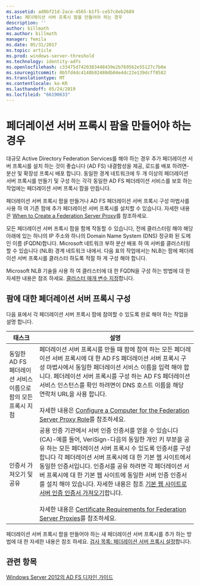 ```yaml
---
ms.assetid: ad0bf21d-2ace-4565-b1f5-ce57c8eb2689
title: 페더레이션 서버 프록시 팜을 만들어야 하는 경우
description: ''
author: billmath
ms.author: billmath
manager: femila
ms.date: 05/31/2017
ms.topic: article
ms.prod: windows-server-threshold
ms.technology: identity-adfs
ms.openlocfilehash: c33475d7420383448439e2b769562e55127c7b0e
ms.sourcegitcommit: 0b5fd4dc4148b92480db04e4dc22e139dcff8582
ms.translationtype: MT
ms.contentlocale: ko-KR
ms.lasthandoff: 05/24/2019
ms.locfileid: "66190633"
---
```

# <a name="when-to-create-a-federation-server-proxy-farm"></a>페더레이션 서버 프록시 팜을 만들어야 하는 경우

대규모 Active Directory Federation Services를 해야 하는 경우 추가 페더레이션 서버 프록시를 설치 하는 것이 좋습니다 \(AD FS\) 내결함성을 제공, 로드를 배포 하려면\-분산 및 확장성 프록시 배포 합니다. 동일한 경계 네트워크에 두 개 이상의 페더레이션 서버 프록시를 만들기 및 구성 하는 각각 동일한 AD FS 페더레이션 서비스를 보호 하는 작업에는 페더레이션 서버 프록시 팜을 만듭니다.  
  
페더레이션 서버 프록시 팜을 만들거나 AD FS 페더레이션 서버 프록시 구성 마법사를 사용 하 여 기존 팜에 추가 페더레이션 서버 프록시를 설치할 수 있습니다. 자세한 내용은 [When to Create a Federation Server Proxy](When-to-Create-a-Federation-Server-Proxy.md)를 참조하세요.  
  
모든 페더레이션 서버 프록시 팜을 함께 작동할 수 있습니다, 전에 클러스터링 해야 해당 아래에 있는 하나의 IP 주소와 하나의 Domain Name System \(DNS\) 정규화 된 도메인 이름 \(FQDN\)합니다. Microsoft 네트워크 부하 분산 배포 하 여 서버를 클러스터링 할 수 있습니다 \(NLB\) 경계 네트워크 내에서. 다음 표의 작업에서는 NLB는 팜에 페더레이션 서버 프록시를 클러스터 하도록 적절 하 게 구성 해야 합니다.  
  
Microsoft NLB 기술을 사용 하 여 클러스터에 대 한 FQDN을 구성 하는 방법에 대 한 자세한 내용은 참조 하세요. [클러스터 매개 변수 지정](https://go.microsoft.com/fwlink/?linkid=74651)합니다.  
  
## <a name="configuring-federation-server-proxies-for-a-farm"></a>팜에 대한 페더레이션 서버 프록시 구성  
다음 표에서 각 페더레이션 서버 프록시 팜에 참여할 수 있도록 완료 해야 하는 작업을 설명 합니다.  
  
|태스크|설명|  
|--------|---------------|  
|동일한 AD FS 페더레이션 서비스 이름으로 팜의 모든 프록시 지점|페더레이션 서버 프록시를 만들 때 팜에 참여 하는 모든 페더레이션 서버 프록시에 대 한 AD FS 페더레이션 서버 프록시 구성 마법사에서 동일한 페더레이션 서비스 이름을 입력 해야 합니다. 페더레이션 서버 프록시를 구성 하는 AD FS 페더레이션 서비스 인스턴스를 확인 하려면이 DNS 호스트 이름을 해당 연락처 URL을 사용 합니다.<br /><br />자세한 내용은 [Configure a Computer for the Federation Server Proxy Role](../../ad-fs/deployment/Configure-a-Computer-for-the-Federation-Server-Proxy-Role.md)를 참조하세요.|  
|인증서 가져오기 및 공유|공용 인증 기관에서 서버 인증 인증서를 얻을 수 있습니다 \(CA\)-예를 들어, VeriSign-다음의 동일한 개인 키 부분을 공유 하는 모든 페더레이션 서버 프록시 수 있도록 인증서를 구성 합니다 각 페더레이션 서버 프록시에 대 한 기본 웹 사이트에서 동일한 인증서입니다. 인증서를 공유 하려면 각 페더레이션 서버 프록시에 대 한 기본 웹 사이트에 동일한 서버 인증 인증서를 설치 해야 있습니다. 자세한 내용은 참조 [기본 웹 사이트로 서버 인증 인증서 가져오기](../../ad-fs/deployment/Import-a-Server-Authentication-Certificate-to-the-Default-Web-Site.md)합니다.<br /><br />자세한 내용은 [Certificate Requirements for Federation Server Proxies](Certificate-Requirements-for-Federation-Server-Proxies.md)를 참조하세요.|  
  
페더레이션 서버 프록시 팜을 만들어야 하는 새 페더레이션 서버 프록시를 추가 하는 방법에 대 한 자세한 내용은 참조 하세요. [검사 목록: 페더레이션 서버 프록시 설정](../../ad-fs/deployment/Checklist--Setting-Up-a-Federation-Server-Proxy.md)합니다.  
  
## <a name="see-also"></a>관련 항목
[Windows Server 2012의 AD FS 디자인 가이드](AD-FS-Design-Guide-in-Windows-Server-2012.md)
